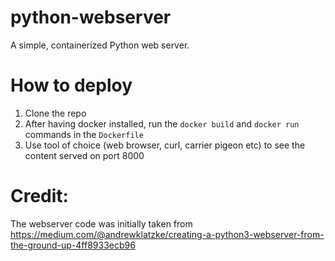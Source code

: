 # python-webserver
A simple, containerized Python web server.

# How to deploy
1. Clone the repo
2. After having docker installed, run the `docker build` and `docker run` commands in the `Dockerfile`
3. Use tool of choice (web browser, curl, carrier pigeon etc) to see the content served on port 8000

# Credit:
The webserver code was initially taken from https://medium.com/@andrewklatzke/creating-a-python3-webserver-from-the-ground-up-4ff8933ecb96
